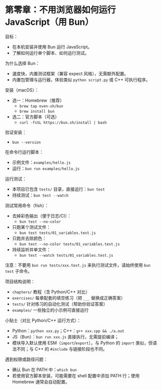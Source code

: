 # 第零章：不用浏览器如何运行 JavaScript（用 Bun）

目标：
- 在本机安装并使用 Bun 运行 JavaScript。
- 了解如何运行单个脚本、如何运行测试。

为什么选择 Bun：
- 速度快，内置测试框架（兼容 expect 风格），无需额外配置。
- 内置包管理与运行器，体验类似 `python script.py` 或 C++ 可执行程序。

安装（macOS）：
- 选一：Homebrew（推荐）
  - `brew tap oven-sh/bun`
  - `brew install bun`
- 选二：官方脚本（可选）
  - `curl -fsSL https://bun.sh/install | bash`

验证安装：
- `bun --version`

在命令行运行脚本：
- 示例文件：`examples/hello.js`
- 运行：`bun run examples/hello.js`

运行测试：
- 本项目已包含 `tests/` 目录，直接运行：`bun test`
- 持续测试：`bun test --watch`

测试常用命令（fish）：
- 去掉彩色输出（便于日志/CI）：
  - `bun test --no-color`
- 只跑某个测试文件：
  - `bun test tests/01_variables.test.js`
- 只跑并去除颜色：
  - `bun test --no-color tests/01_variables.test.js`
- 持续监听并单文件：
  - `bun test --watch tests/01_variables.test.js`

注意：不要用 `bun run tests/xxx.test.js` 来执行测试文件，请始终使用 `bun test` 子命令。

项目结构说明：
- `chapters/` 教程（含 Python/C++ 对比）
- `exercises/` 每章配套的填空练习（把 `___` 替换成正确答案）
- `tests/` 针对练习的自动化测试（帮助你验证答案）
- `examples/` 一些独立的小示例可直接运行

小贴士（对比 Python/C++ 运行方式）：
- Python：`python xxx.py`；C++：`g++ xxx.cpp && ./a.out`
- JS（Bun）：`bun run xxx.js` 直接执行，无需提前编译；
- 模块导入默认使用 ESM（`import`/`export`），与 Python 的 `import` 类似，但语法不同；与 C++ 的 `#include` 与链接阶段也不同。

遇到权限或路径问题：
- 确认 Bun 在 PATH 中：`which bun`
- 若使用官方脚本安装，可能需要在 shell 配置中添加 PATH 行；使用 Homebrew 通常会自动配置。
